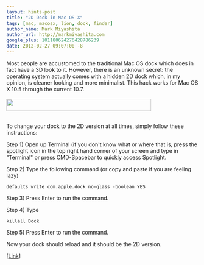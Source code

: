 ```yaml
---
layout: hints-post
title: "2D Dock in Mac OS X"
tags: [mac, macosx, lion, dock, finder]
author_name: Mark Miyashita
author_url: http://markmiyashita.com
google_plus: 101180624276428786239
date: 2012-02-27 09:07:00 -8
---
```


Most people are accustomed to the traditional Mac OS dock which does in fact have a 3D look to it. However, there is an unknown secret: the operating system actually comes with a hidden 2D dock which, in my opinion, is cleaner looking and more minimalist. This hack works for Mac OS X 10.5 through the current 10.7. <br></br>
<img alt="" src="http://www.macosxhints.com/images/105docksmall.png" title="2D dock" class="alignnone" width="380" height="32" /><br></br>

To change your dock to the 2D version at all times, simply follow these instructions:

Step 1) Open up Terminal (if you don't know what or where that is, press the spotlight icon in the top right hand corner of your screen and type in "Terminal" or press CMD-Spacebar to quickly access Spotlight.

Step 2) Type the following command (or copy and paste if you are feeling lazy)

<code>defaults write com.apple.dock no-glass -boolean YES</code>

Step 3) Press Enter to run the command.

Step 4) Type 

<code>killall Dock</code>

Step 5) Press Enter to run the command.

Now your dock should reload and it should be the 2D version. 

[<a href="http://hints.macworld.com/article.php?story=2007101815375480">Link</a>]